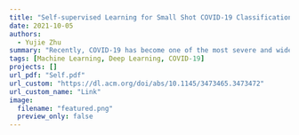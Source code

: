 ```yaml
---
title: "Self-supervised Learning for Small Shot COVID-19 Classification"
date: 2021-10-05
authors:
  - Yujie Zhu
summary: "Recently, COVID-19 has become one of the most severe and widespread diseases with an increasing number of infections and deaths. An accurate and high-speed automatic classifier will increase the efficiency of diagnosis and reduce fatigue misdiagnosis. Given the contradiction that many previous classifiers require a large amount of data for training while it is difficult to collect the medical images of COVID-19 with labels, we propose a classification model based on self-supervised learning and transfer learning, which uses rotation and division as labels and then transfers the parameters to the classifier. It solves the overfitting problem caused by insufficient data set and improves the accuracy by nearly 30%."
tags: [Machine Learning, Deep Learning, COVID-19]
projects: []
url_pdf: "Self.pdf"
url_custom: "https://dl.acm.org/doi/abs/10.1145/3473465.3473472"
url_custom_name: "Link"
image:
  filename: "featured.png"  
  preview_only: false
---
```




